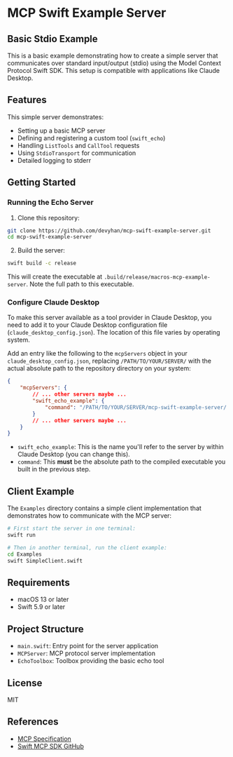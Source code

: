 # MCP Swift Example Server

## Basic Stdio Example

This is a basic example demonstrating how to create a simple server that communicates over standard input/output (stdio) using the Model Context Protocol Swift SDK. This setup is compatible with applications like Claude Desktop.

## Features

This simple server demonstrates:
* Setting up a basic MCP server
* Defining and registering a custom tool (`swift_echo`)
* Handling `ListTools` and `CallTool` requests
* Using `StdioTransport` for communication
* Detailed logging to stderr

## Getting Started

### Running the Echo Server

1. Clone this repository:
```bash
git clone https://github.com/devyhan/mcp-swift-example-server.git
cd mcp-swift-example-server
```

2. Build the server:
```bash
swift build -c release
```

This will create the executable at `.build/release/macros-mcp-example-server`. Note the full path to this executable.

### Configure Claude Desktop

To make this server available as a tool provider in Claude Desktop, you need to add it to your Claude Desktop configuration file (`claude_desktop_config.json`). The location of this file varies by operating system.

Add an entry like the following to the `mcpServers` object in your `claude_desktop_config.json`, replacing `/PATH/TO/YOUR/SERVER/` with the actual absolute path to the repository directory on your system:

```json
{
    "mcpServers": {
        // ... other servers maybe ...
        "swift_echo_example": {
            "command": "/PATH/TO/YOUR/SERVER/mcp-swift-example-server/.build/release/macros-mcp-example-server"
        }
        // ... other servers maybe ...
    }
}
```

* `swift_echo_example`: This is the name you'll refer to the server by within Claude Desktop (you can change this).
* `command`: This **must** be the absolute path to the compiled executable you built in the previous step.

## Client Example

The `Examples` directory contains a simple client implementation that demonstrates how to communicate with the MCP server:

```bash
# First start the server in one terminal:
swift run

# Then in another terminal, run the client example:
cd Examples
swift SimpleClient.swift
```

## Requirements

- macOS 13 or later
- Swift 5.9 or later

## Project Structure

- `main.swift`: Entry point for the server application
- `MCPServer`: MCP protocol server implementation
- `EchoToolbox`: Toolbox providing the basic echo tool

## License

MIT

## References

- [MCP Specification](https://spec.modelcontextprotocol.io/)
- [Swift MCP SDK GitHub](https://github.com/modelcontextprotocol/swift-sdk)
